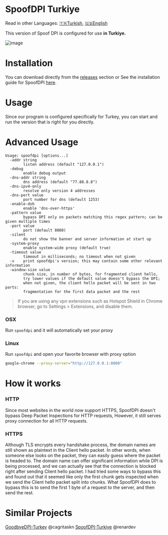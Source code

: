 # SpoofDPI Turkiye

Read in other Languages: [🇹🇷Turkish](https://github.com/bariiss/SpoofDPI-Turkiye), [🇬🇧English](https://github.com/bariiss/SpoofDPI-Turkiye/blob/main/_docs/README_en.md)

This version of Spoof DPI is configured for use **in Turkiye.**

![image](https://user-images.githubusercontent.com/45588457/148035986-8b0076cc-fefb-48a1-9939-a8d9ab1d6322.png)

# Installation
You can download directly from the [releases](https://github.com/bariiss/SpoofDPI-Turkiye/releases) section or
See the installation guide for SpoofDPI [here](https://github.com/bariiss/SpoofDPI-Turkiye/blob/main/_docs/INSTALL.md).

# Usage
Since our program is configured specifically for Turkey, you can start and run the version that is right for you directly.

# Advanced Usage
```
Usage: spoofdpi [options...]
  -addr string
        listen address (default "127.0.0.1")
  -debug
        enable debug output
  -dns-addr string
        dns address (default "77.88.8.8")
  -dns-ipv4-only
        resolve only version 4 addresses
  -dns-port value
        port number for dns (default 1253)
  -enable-doh
        enable 'dns-over-https'
  -pattern value
        bypass DPI only on packets matching this regex pattern; can be given multiple times
  -port value
        port (default 8080)
  -silent
        do not show the banner and server information at start up
  -system-proxy
        enable system-wide proxy (default true)
  -timeout value
        timeout in milliseconds; no timeout when not given
  -v    print spoofdpi's version; this may contain some other relevant information
  -window-size value
        chunk size, in number of bytes, for fragmented client hello,
        try lower values if the default value doesn't bypass the DPI;
        when not given, the client hello packet will be sent in two parts:
        fragmentation for the first data packet and the rest
```
> If you are using any vpn extensions such as Hotspot Shield in Chrome browser,
  go to Settings > Extensions, and disable them.

### OSX
Run `spoofdpi` and it will automatically set your proxy

### Linux
Run `spoofdpi` and open your favorite browser with proxy option
```bash
google-chrome --proxy-server="http://127.0.0.1:8080"
```

# How it works
### HTTP
 Since most websites in the world now support HTTPS, SpoofDPI doesn't bypass Deep Packet Inspections for HTTP requests, However, it still serves proxy connection for all HTTP requests.

### HTTPS
 Although TLS encrypts every handshake process, the domain names are still shown as plaintext in the Client hello packet.
 In other words, when someone else looks on the packet, they can easily guess where the packet is headed to.
 The domain name can offer significant information while DPI is being processed, and we can actually see that the connection is blocked right after sending Client hello packet.
 I had tried some ways to bypass this and found out that it seemed like only the first chunk gets inspected when we send the Client hello packet split into chunks.
 What SpoofDPI does to bypass this is to send the first 1 byte of a request to the server,
 and then send the rest.

# Similar Projects
[GoodbyeDPI-Turkey](https://github.com/cagritaskn/GoodbyeDPI-Turkey) @cagritaskn
[SpoofDPI-Turkiye](https://github.com/renardev/SpoofDPI-Turkiye) @renardev
